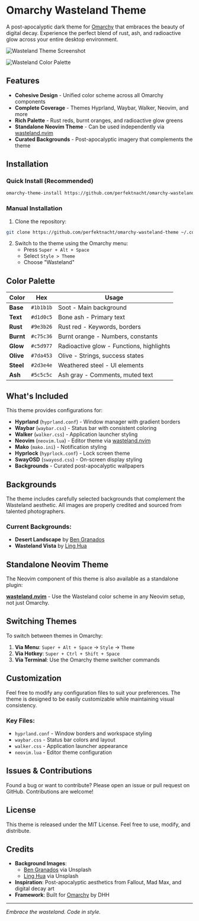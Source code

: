 # Omarchy Wasteland Theme

A post-apocalyptic dark theme for [Omarchy](https://omarchy.org) that embraces the beauty of digital decay. Experience the perfect blend of rust, ash, and radioactive glow across your entire desktop environment.

![Wasteland Theme Screenshot](https://github.com/perfektnacht/omarchy-wasteland-theme/tree/main/assets/Desktop.png)

![Wasteland Color Palette](https://github.com/perfektnacht/omarchy-wasteland-theme/tree/main/assets/wasteland_palette.png)

## Features

- **Cohesive Design** - Unified color scheme across all Omarchy components
- **Complete Coverage** - Themes Hyprland, Waybar, Walker, Neovim, and more
- **Rich Palette** - Rust reds, burnt oranges, and radioactive glow greens
- **Standalone Neovim Theme** - Can be used independently via [wasteland.nvim](https://github.com/perfektnacht/wasteland.nvim)
- **Curated Backgrounds** - Post-apocalyptic imagery that complements the theme

## Installation

### Quick Install (Recommended)

```bash
omarchy-theme-install https://github.com/perfektnacht/omarchy-wasteland-theme
```

### Manual Installation

1. Clone the repository:
```bash
git clone https://github.com/perfektnacht/omarchy-wasteland-theme ~/.config/omarchy/themes/wasteland
```

2. Switch to the theme using the Omarchy menu:
   - Press `Super + Alt + Space`
   - Select `Style > Theme`
   - Choose "Wasteland"

## Color Palette

| Color | Hex | Usage |
|-------|-----|-------|
| **Base** | `#1b1b1b` | Soot - Main background |
| **Text** | `#d1d0c5` | Bone ash - Primary text |
| **Rust** | `#9e3b26` | Rust red - Keywords, borders |
| **Burnt** | `#c75c36` | Burnt orange - Numbers, constants |
| **Glow** | `#c5d977` | Radioactive glow - Functions, highlights |
| **Olive** | `#7da453` | Olive - Strings, success states |
| **Steel** | `#2d3e4e` | Weathered steel - UI elements |
| **Ash** | `#5c5c5c` | Ash gray - Comments, muted text |

## What's Included

This theme provides configurations for:

- **Hyprland** (`hyprland.conf`) - Window manager with gradient borders
- **Waybar** (`waybar.css`) - Status bar with consistent coloring
- **Walker** (`walker.css`) - Application launcher styling
- **Neovim** (`neovim.lua`) - Editor theme via [wasteland.nvim](https://github.com/perfektnacht/wasteland.nvim)
- **Mako** (`mako.ini`) - Notification styling
- **Hyprlock** (`hyprlock.conf`) - Lock screen theme
- **SwayOSD** (`swayosd.css`) - On-screen display styling
- **Backgrounds** - Curated post-apocalyptic wallpapers

## Backgrounds

The theme includes carefully selected backgrounds that complement the Wasteland aesthetic. All images are properly credited and sourced from talented photographers.

### Current Backgrounds:
- **Desert Landscape** by [Ben Granados](https://images.unsplash.com/photo-1588894051921-5e60abf4eab9)
- **Wasteland Vista** by [Ling Hua](https://images.unsplash.com/photo-1646714444576-a98b7962ccb0)

## Standalone Neovim Theme

The Neovim component of this theme is also available as a standalone plugin:

**[wasteland.nvim](https://github.com/perfektnacht/wasteland.nvim)** - Use the Wasteland color scheme in any Neovim setup, not just Omarchy.

## Switching Themes

To switch between themes in Omarchy:

1. **Via Menu**: `Super + Alt + Space` → `Style` → `Theme`
2. **Via Hotkey**: `Super + Ctrl + Shift + Space`
3. **Via Terminal**: Use the Omarchy theme switcher commands

## Customization

Feel free to modify any configuration files to suit your preferences. The theme is designed to be easily customizable while maintaining visual consistency.

### Key Files:
- `hyprland.conf` - Window borders and workspace styling
- `waybar.css` - Status bar colors and layout
- `walker.css` - Application launcher appearance
- `neovim.lua` - Editor theme configuration

## Issues & Contributions

Found a bug or want to contribute? Please open an issue or pull request on GitHub. Contributions are welcome!

## License

This theme is released under the MIT License. Feel free to use, modify, and distribute.

## Credits

- **Background Images**: 
  - [Ben Granados](https://unsplash.com/@benjamingranados) via Unsplash
  - [Ling Hua](https://unsplash.com/@linghua2001) via Unsplash
- **Inspiration**: Post-apocalyptic aesthetics from Fallout, Mad Max, and digital decay art
- **Framework**: Built for [Omarchy](https://omarchy.org) by DHH

---

*Embrace the wasteland. Code in style.*
